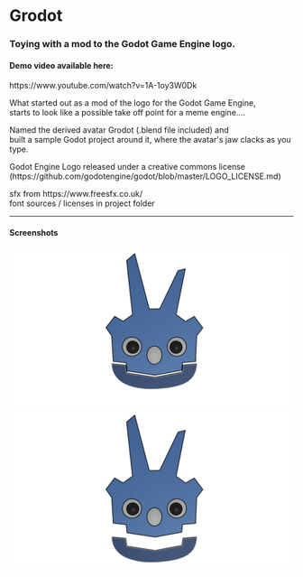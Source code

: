 # Grodot
<h3>Toying with a mod to the Godot Game Engine logo.</h3>

<h4>Demo video available here:</h4>
https://www.youtube.com/watch?v=1A-1oy3W0Dk

<p>What started out as a mod of the logo for the Godot Game Engine,<br> 
starts to look like a possible take off point for a meme engine....</p>

<p>Named the derived avatar Grodot (.blend file included) and <br>
  built a sample Godot project around it, where the avatar's jaw clacks as you type.</p>

<p>Godot Engine Logo released under a creative commons license<br>
(https://github.com/godotengine/godot/blob/master/LOGO_LICENSE.md)</p>

<p>sfx from https://www.freesfx.co.uk/<br>
font sources / licenses in project folder</p>

<hr>

<h4>Screenshots</h4>

![](grodot_art/Grodot.png)
![](grodot_art/Grodot2.png)

